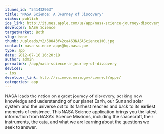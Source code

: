 ```yaml
--- 
itunes_id: "541482963"
title: "NASA Science: A Journey of Discovery"
status: publish
ios_link: http://itunes.apple.com/us/app/nasa-science-journey-discovery/id541482963?mt=8
developer: NASA Science
targetMarket: Both
slug: None
thumb: /uploads/v2/50043f42ca463NASAScience100.jpg
contact: nasa-science-apps@hq.nasa.gov
type: app
date: 2012-07-16 16:20:18
author: admin
permalink: /app/nasa-science-a-journey-of-discovery
devices: 
- ios
developer_link: http://science.nasa.gov/connect/apps/
categories: app
---
```



NASA leads the nation on a great journey of discovery, seeking new knowledge and understanding of our planet Earth, our Sun and solar system, and the universe out to its farthest reaches and back to its earliest moments of existence.  This NASA Science application brings you the latest information from NASA’s Science Missions, including the spacecraft, their instruments, the data, and what we are learning about the questions we seek to answer.
